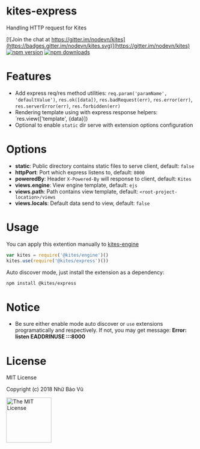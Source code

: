 # kites-express

Handling HTTP request for Kites

[![Join the chat at https://gitter.im/nodevn/kites](https://badges.gitter.im/nodevn/kites.svg)](https://gitter.im/nodevn/kites)
[![npm version](https://img.shields.io/npm/v/@kites/express.svg?style=flat)](https://www.npmjs.com/package/@kites/express)
[![npm downloads](https://img.shields.io/npm/dm/@kites/express.svg)](https://www.npmjs.com/package/@kites/express)

Features
========

* Add express req/res method utilities: `req.param('paramName', 'defaultValue')`, `res.ok([data])`, `res.badRequest(err)`, `res.error(err)`, `res.serverError(err)`, `res.forbidden(err)`
* Rendering template using with express response helpers: `res.view(['template', {data}])
* Optional to enable `static` dir serve with extension options configuration

Options
=======

* **static**: Public directory contains static files to serve client, default: `false`
* **httpPort**: Port which express listens to, default: `8000`
* **poweredBy**: Header `X-Powered-By` will response to client, default: `Kites`
* **views.engine**: View engine template, default: `ejs`
* **views.path**: Path contains view template, default: `<root-project-location>/views`
* **views.locals**: Default data send to view, default: `false`

Usage
=====

You can apply this extention manually to [kites-engine](https://github.com/vunb/kites-engine)

```js
var kites = require('@kites/engine')()
kites.use(require('@kites/express')())
```

Auto discover mode, just install the extension as a dependency:

```bash
npm install @kites/express
```

Notice
======

* Be sure either enable mode auto discover or `use` extensions programatically and respectively. If not, you may get message: **Error: listen EADDRINUSE :::8000**

License
=======

MIT License

Copyright (c) 2018 Nhữ Bảo Vũ

<a rel="license" href="./LICENSE" target="_blank"><img alt="The MIT License" style="border-width:0;" width="120px" src="https://raw.githubusercontent.com/hsdt/styleguide/master/images/ossninja.svg?sanitize=true" /></a>